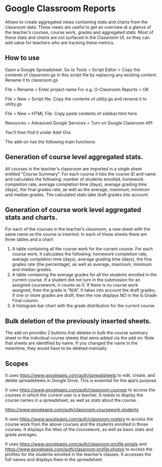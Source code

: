 # Google Classroom Reports
Allows to create aggregated views containing stats and charts from the classroom data. 
These views are useful to get an overview at a glance of  the teacher’s courses, course work, grades and aggregated stats. Most of these stats and charts are not surfaced in the Classroom UI, so they can add value for teachers who are tracking these metrics.

## How to use
Open a Google Spreadsheet. Go to Tools > Script Editor > Copy the contents of classroom.gs in this script file by replacing any existing content. Rename it to classroom.gs

File > Rename > Enter project name For e.g. G-Classroom Reports > OK

File > New > Script file. Copy the contents of utility.gs and rename it to utility.gs 

File > New > HTML File. Copy paste contents of sidebar.html here

Resources > Advanced Google Services > Turn on Google Classroom API

You'll then find it under Add-Ons

The add-on has the following main functions:
## Generation of course level aggregated stats. 
All courses in the teacher's classroom are imported in a single sheet entitled “Course Summary”. For each course it lists the course ID and name and calculates the following: number of students enrolled, homework completion rate, average completion time (days), average grading time (days), the final grades rate, as well as the average, maximum, minimum and median grades. The calculated stats take draft grades into account. 
## Generation of course work level aggregated stats and charts. 
For each of the courses in the teacher’s classroom, a new sheet with the same name as the course is inserted. In each of these sheets there are three tables and a chart:
1. A table containing all the course work for the current course. For each course work, it calculates the following: homework completion rate, average completion time (days), average grading time (days), the fina grades rate (the percentage), as well as average, maximum, minimum and median grades. 
2. A table containing  the average grades for all the students enrolled in the current course. If a student did not turn in the submission for an assigned coursework, it counts as 0. If there is no course work assigned, then the grade is “N/A”. It takes into account the draft grades; if one or more grades are draft, then the row displays NO in the Is Grade Final column.
3. A histogram bar chart with the grade distribution for the current course
## Bulk deletion of the previously inserted sheets. 
The add on provides 2 buttons that deletes in bulk the course summary sheet or the individual course sheets that were added via the add on. Note that sheets are identified by name. If you changed the name in the meantime, they would have to be deleted manually.

## Scopes
It uses https://www.googleapis.com/auth/spreadsheets to  edit, create, and delete spreadsheets in Google Drive. This is essential for the app’s purpose.

It uses https://www.googleapis.com/auth/classroom.courses to access the courses in which the current user is a teacher. It needs to display the course names in a spreadsheet, as well as stats about the course.

https://www.googleapis.com/auth/classroom.coursework.students

It uses https://www.googleapis.com/auth/classroom.rosters to access the course work from the above courses and the students enrolled in those courses. It displays the titles of the coursework, as well as basic stats and grade averages.

It uses https://www.googleapis.com/auth/classroom.profile.emails and https://www.googleapis.com/auth/classroom.profile.photos to access the  profiles for the students enrolled in the teacher’s classes. It accesses the full names and displays them in the spreadsheet.
